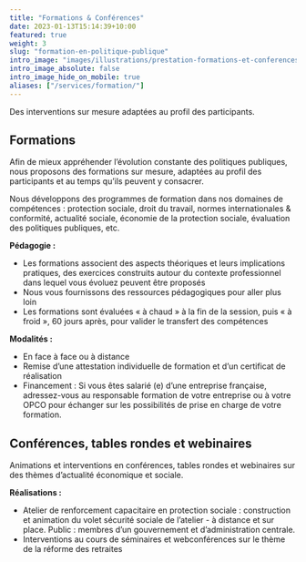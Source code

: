 ```yaml
---
title: "Formations & Conférences"
date: 2023-01-13T15:14:39+10:00
featured: true
weight: 3
slug: "formation-en-politique-publique"
intro_image: "images/illustrations/prestation-formations-et-conferences.svg"
intro_image_absolute: false
intro_image_hide_on_mobile: true
aliases: ["/services/formation/"]
---
```


Des interventions sur mesure adaptées au profil des participants. 

<!--more-->

## Formations

Afin de mieux appréhender l’évolution constante des politiques publiques, nous proposons des formations sur mesure, adaptées au profil des participants et au temps qu’ils peuvent y consacrer.

Nous développons des programmes de formation dans nos domaines de compétences : protection sociale, droit du travail, normes internationales & conformité, actualité sociale, économie de la protection sociale, évaluation des politiques publiques, etc.

**Pédagogie :**

* Les formations associent des aspects théoriques et leurs implications pratiques, des exercices construits autour du contexte professionnel dans lequel vous évoluez peuvent être proposés
* Nous vous fournissons des ressources pédagogiques pour aller plus loin
* Les formations sont évaluées « à chaud » à la fin de la session, puis « à froid », 60 jours après, pour valider le transfert des compétences

**Modalités :**

* En face à face ou à distance
* Remise d’une attestation individuelle de formation et d’un certificat de réalisation
* Financement : Si vous êtes salarié (e) d’une entreprise française, adressez-vous au responsable formation de votre entreprise ou à votre OPCO pour échanger sur les possibilités de prise en charge de votre formation. 

## Conférences, tables rondes et webinaires

Animations et interventions en conférences, tables rondes et webinaires sur des thèmes d’actualité économique et sociale.

**Réalisations :**

* Atelier de renforcement capacitaire en protection sociale : construction et animation du volet sécurité sociale de l’atelier - à distance et sur place. Public : membres d’un gouvernement et d’administration centrale.
* Interventions au cours de séminaires et webconférences sur le thème de la réforme des retraites
